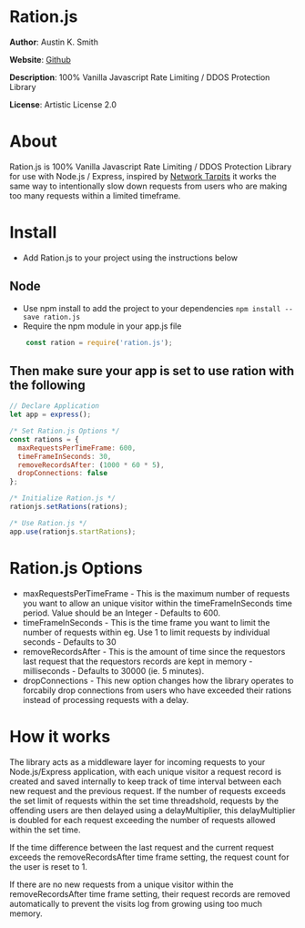 # Ration.js

**Author**: Austin K. Smith

**Website**: [Github](https://github.com/austinksmith/ration.js)

**Description**: 100% Vanilla Javascript Rate Limiting / DDOS Protection Library

**License**: Artistic License 2.0

# About

Ration.js is 100% Vanilla Javascript Rate Limiting / DDOS Protection Library for use with Node.js / Express, inspired by [Network Tarpits](https://en.wikipedia.org/wiki/Tarpit_(networking)) it works the same way to intentionally slow down requests from users who are making too many requests within a limited timeframe.

# Install

  * Add Ration.js to your project using the instructions below

  ## Node

  * Use npm install to add the project to your dependencies `npm install --save ration.js`
  * Require the npm module in your app.js file

  ```js
 	  const ration = require('ration.js');
  ```

  ## Then make sure your app is set to use ration with the following

  ```js
  // Declare Application
  let app = express();

  /* Set Ration.js Options */
  const rations = {
    maxRequestsPerTimeFrame: 600,
    timeFrameInSeconds: 30,
    removeRecordsAfter: (1000 * 60 * 5),
    dropConnections: false
  };

  /* Initialize Ration.js */
  rationjs.setRations(rations);

  /* Use Ration.js */
  app.use(rationjs.startRations);
  ``` 

 # Ration.js Options

  * maxRequestsPerTimeFrame - This is the maximum number of requests you want to allow an unique visitor within the timeFrameInSeconds time period. Value should be an Integer - Defaults to 600.
  * timeFrameInSeconds - This is the time frame you want to limit the number of requests within eg. Use 1 to limit requests by individual seconds - Defaults to 30 
  * removeRecordsAfter - This is the amount of time since the requestors last request that the requestors records are kept in memory - milliseconds - Defaults to 30000 (ie. 5 minutes).
  * dropConnections - This new option changes how the library operates to forcabily drop connections from users who have exceeded their rations instead of processing requests with a delay.

 # How it works

  The library acts as a middleware layer for incoming requests to your Node.js/Express application, with each unique visitor a request record is created and saved internally to keep track of time interval between each new request and the previous request. If the number of requests exceeds the set limit of requests within the set time threadshold, requests by the offending users are then delayed using a delayMultiplier, this delayMultiplier is doubled for each request exceeding the number of requests allowed within the set time. 

  If the time difference between the last request and the current request exceeds the removeRecordsAfter time frame setting, the request count for the user is reset to 1. 
  
  If there are no new requests from a unique visitor within the removeRecordsAfter time frame setting, their request records are removed automatically to prevent the visits log from growing using too much memory.